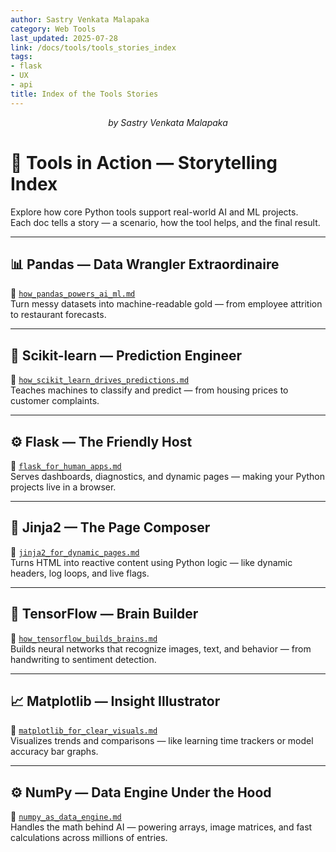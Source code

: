 ```yaml
---
author: Sastry Venkata Malapaka
category: Web Tools
last_updated: 2025-07-28
link: /docs/tools/tools_stories_index
tags:
- flask
- UX
- api
title: Index of the Tools Stories
---
```


<p style="text-align:center;"><em>by Sastry Venkata Malapaka</em></p>


# 🧠 Tools in Action — Storytelling Index

Explore how core Python tools support real-world AI and ML projects.  
Each doc tells a story — a scenario, how the tool helps, and the final result.

---

## 📊 Pandas — Data Wrangler Extraordinaire  
🔗 [`how_pandas_powers_ai_ml.md`](how_pandas_powers_ai_ml.md)  
Turn messy datasets into machine-readable gold — from employee attrition to restaurant forecasts.

---

## 🤖 Scikit-learn — Prediction Engineer  
🔗 [`how_scikit_learn_drives_predictions.md`](how_scikit_learn_drives_predictions.md)  
Teaches machines to classify and predict — from housing prices to customer complaints.

---

## ⚙️ Flask — The Friendly Host  
🔗 [`flask_for_human_apps.md`](flask_for_human_apps.md)  
Serves dashboards, diagnostics, and dynamic pages — making your Python projects live in a browser.

---

## 🎨 Jinja2 — The Page Composer  
🔗 [`jinja2_for_dynamic_pages.md`](jinja2_for_dynamic_pages.md)  
Turns HTML into reactive content using Python logic — like dynamic headers, log loops, and live flags.

---

## 🧠 TensorFlow — Brain Builder  
🔗 [`how_tensorflow_builds_brains.md`](how_tensorflow_builds_brains.md)  
Builds neural networks that recognize images, text, and behavior — from handwriting to sentiment detection.

---

## 📈 Matplotlib — Insight Illustrator  
🔗 [`matplotlib_for_clear_visuals.md`](matplotlib_for_clear_visuals.md)  
Visualizes trends and comparisons — like learning time trackers or model accuracy bar graphs.

---

## ⚙️ NumPy — Data Engine Under the Hood  
🔗 [`numpy_as_data_engine.md`](numpy_as_data_engine.md)  
Handles the math behind AI — powering arrays, image matrices, and fast calculations across millions of entries.